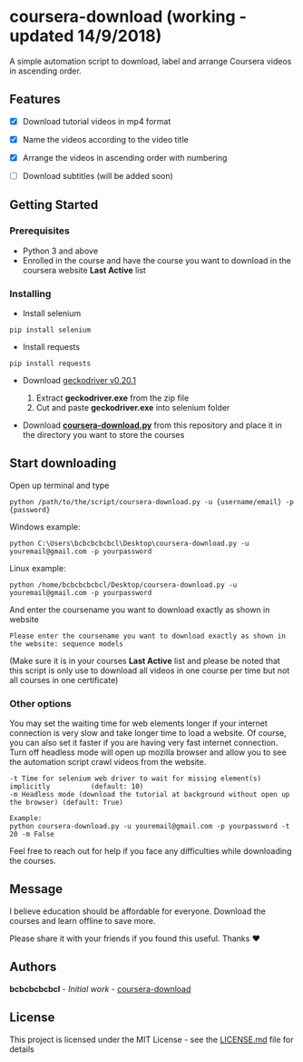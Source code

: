 # coursera-download (working - updated 14/9/2018)

A simple automation script to download, label and arrange Coursera videos in ascending order.



## Features
- [x] Download tutorial videos in mp4 format
- [x] Name the videos according to the video title
- [x] Arrange the videos in ascending order with numbering
- [ ] Download subtitles (will be added soon)



## Getting Started
### Prerequisites
- Python 3 and above
- Enrolled in the course and have the course you want to download in the coursera website **Last Active** list


### Installing

- Install selenium
```
pip install selenium
```

- Install requests
```
pip install requests
```

- Download [geckodriver v0.20.1](https://github.com/mozilla/geckodriver/releases/tag/v0.20.1)
  1. Extract **geckodriver.exe** from the zip file
  2. Cut and paste **geckodriver.exe** into selenium folder

- Download [**coursera-download.py**](coursera-download.py) from this repository and place it in the directory you want to store the courses



## Start downloading

Open up terminal and type
```
python /path/to/the/script/coursera-download.py -u {username/email} -p {password}
```

Windows example:
```
python C:\Users\bcbcbcbcbcl\Desktop\coursera-download.py -u youremail@gmail.com -p yourpassword
```

Linux example:
```
python /home/bcbcbcbcbcl/Desktop/coursera-download.py -u youremail@gmail.com -p yourpassword
```


And enter the coursename you want to download exactly as shown in website
```
Please enter the coursename you want to download exactly as shown in the website: sequence models
```
(Make sure it is in your courses **Last Active** list and please be noted that this script is only use to download all videos in one course per time but not all courses in one certificate)


### Other options
You may set the waiting time for web elements longer if your internet connection is very slow and take longer time to load a website. Of course, you can also set it faster if you are having very fast internet connection. Turn off headless mode will open up mozilla browser and allow you to see the automation script crawl videos from the website.

```
-t Time for selenium web driver to wait for missing element(s) implicitly          (default: 10)
-m Headless mode (download the tutorial at background without open up the browser) (default: True)

Example:
python coursera-download.py -u youremail@gmail.com -p yourpassword -t 20 -m False
```

Feel free to reach out for help if you face any difficulties while downloading the courses.



## Message
I believe education should be affordable for everyone. Download the courses and learn offline to save more.

Please share it with your friends if you found this useful. Thanks :heart:



## Authors

**bcbcbcbcbcl** - *Initial work* - [coursera-download](https://github.com/bcbcbcbcbcl)



## License

This project is licensed under the MIT License - see the [LICENSE.md](LICENSE.md) file for details
